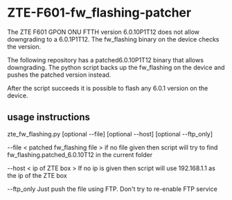 # ZTE-F601-fw_flashing-patcher

The ZTE F601 GPON ONU FTTH version 6.0.10P1T12 does not allow downgrading to a 6.0.1P1T12.
The fw_flashing binary on the device checks the version.

The following repository has a patched6.0.10P1T12 binary that allows downgrading.
The python script backs up the fw_flashing on the device and pushes the patched version instead.

After the script succeeds it is possible to flash any 6.0.1 version on the device.

## usage instructions

zte_fw_flashing.py [optional --file] [optional --host] [optional --ftp_only]

--file < patched fw_flashing file > if no file given then script will try to find fw_flashing.patched_6.0.10T12 in the current folder

--host < ip of ZTE box > If no ip is given then script will use 192.168.1.1 as the ip of the ZTE box

--ftp_only Just push the file using FTP. Don't try to re-enable FTP service
